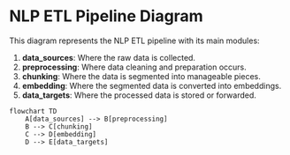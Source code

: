 # NLP ETL Pipeline Diagram

This diagram represents the NLP ETL pipeline with its main modules:

1. **data_sources**: Where the raw data is collected.
2. **preprocessing**: Where data cleaning and preparation occurs.
3. **chunking**: Where the data is segmented into manageable pieces.
4. **embedding**: Where the segmented data is converted into embeddings.
5. **data_targets**: Where the processed data is stored or forwarded.

```mermaid
flowchart TD
    A[data_sources] --> B[preprocessing]
    B --> C[chunking]
    C --> D[embedding]
    D --> E[data_targets]

